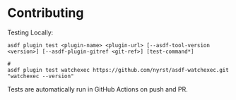 # Contributing

Testing Locally:

```shell
asdf plugin test <plugin-name> <plugin-url> [--asdf-tool-version <version>] [--asdf-plugin-gitref <git-ref>] [test-command*]

#
asdf plugin test watchexec https://github.com/nyrst/asdf-watchexec.git "watchexec --version"
```

Tests are automatically run in GitHub Actions on push and PR.
